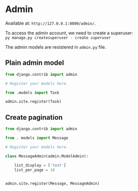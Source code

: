 # Admin 

Available at: `http://127.0.0.1:8000/admin/`. 


To access the admin account, we need to create a superuser:  
`py manage.py createsuperuser - create superuser`

The admin models are resistered in `admin.py` file. 

## Plain admin model

```python
from django.contrib import admin

# Register your models here.

from .models import Task

admin.site.register(Task)
```



## Create pagination

```python
from django.contrib import admin

from . models import Message

# Register your models here.

class MessageAdmin(admin.ModelAdmin):
    
    list_display = ['text']
    list_per_page = 10


admin.site.register(Message, MessageAdmin)
```
